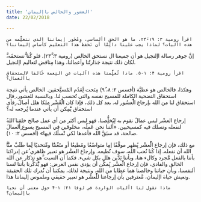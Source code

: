 ```yaml
---
title: 'العشور والخالص باإليمان'
date: 22/02/2018

---
```


`اقرأ رومية ٣: ١٩-۲۴َ. ما هو الحق األساسي، وِمْحَور إيماننا الذي نتعلَِّمه من هذه اآليات؟ لماذا يجب علينا دائًِمْا أن نَحَفظ هذا التعليم كأساس إليماننا؟`

َّإنَّ جوهر رسالة اإلنجيل هو أن جميعنا ال نستحق الخالص (رومية ٣: ۲٣َّ). فلو كُنا ُّنستحقَه، لكان ذلك نتيجة جَدَارتَُنا وأعمالنا، وهذا مِناقض لتعاليم اإلنجيل.

`اقرأ رومية ۴: ١-٥. ماذا تُعلِِّّمنا هذه اآليات عن النِعمة خًالفا لالستحقاق باألعمال؟`

وهكذا، فالخالص هو عطيَّة (أفسس ۲: ۸، ٩ُ) مِنَحت لَِعَدُم المْستَِّحقين. الخالص يأتي نتيجة استحقاق التضحية الكاملة للمسيح نفسه والتي تَُحسب لنا. وبالنسبة للعشور، ِفال استحقاق لنا من الله بإرجاع الُْعشُور له. بعد كل ذلك، فإذا كان الُْعًشْر ملكا هلل أصالً، ٍفأي استحقاق يُْمِكن أن يأتي عندما نُِرجعه له؟

ُإرجاع العشْر ليس عمالً نقوم به لِيُخلُِّصنا، فهو ليس أكثر من أي عمل صالح خلقنا َالله لنفعله ونسلك فيه كمسيحيين. «ألننا نحن عَملُُه، مخلوقين في المسيح يسوع ٍألعمالَ صالحة، قد سبََقَّ الله فأعدها لكي نَْسلُك فيها» (أفسس ۲: ١۰).

َّمع ذلك، فإن إرجاع الُْعشْر يُِظهِر موقَّفًا إمِا متواضًعُا ومًطيعُا أو متََعِّنتًُا ومِّتحديًا لَِما طَلََبَّ منَّا الله أن نفعله. إذا كُنا نُحب الله، سوف نُُطيعه. وإرجاع العشْر هو تعبير ظاهري ُعن إدراكنا بأننا بالفعل مَّجرد وكالء هنا، وبأننا نَِدَّين هلل بكل شيء. فكما أن السبت َّهو تذكار عن الله الخالق والفادي، فإن إرجاع الُْعشْر يُِمكِّن أن يؤدي نفس الغرض: فهو يَُّذكِّرنا بأننا لسنا ألنفسنا، وبأنِ حياتنا وخالصنا هما عطايا من الله. ونتيجة لذلك، يمكننا أن نُُدرك تلك الحقيقة ونعيش حياة اإليمان، مَّعترفين بأن إرجاعنا للُْعشْر هو تعبير حقيقي وملموس إليماننا هذا.

`ماذا تقول لنا اآليات الواردة في لوقا ۲١: ١-۴ حول معنى أن نحيا باإليمان؟`